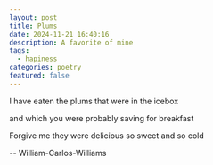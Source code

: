 ```yaml
---
layout: post
title: Plums
date: 2024-11-21 16:40:16
description: A favorite of mine
tags:
  - hapiness
categories: poetry
featured: false
---
```


I have eaten
the plums
that were in
the icebox

and which
you were probably
saving
for breakfast

Forgive me
they were delicious
so sweet
and so cold

-- William-Carlos-Williams
